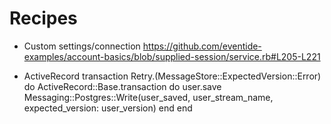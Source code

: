# Recipes

- Custom settings/connection
https://github.com/eventide-examples/account-basics/blob/supplied-session/service.rb#L205-L221

- ActiveRecord transaction
Retry.(MessageStore::ExpectedVersion::Error) do
  ActiveRecord::Base.transaction do
    user.save
    Messaging::Postgres::Write(user_saved, user_stream_name, expected_version: user_version)
  end
end
